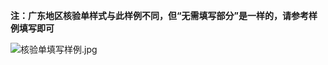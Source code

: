 **注：广东地区核验单样式与此样例不同，但“无需填写部分”是一样的，请参考样例填写即可**

![核验单填写样例.jpg](https://img1.jcloudcs.com/cms/a37dab40-936a-4a1c-a757-c1af7c6797a020171017140513.jpg)
